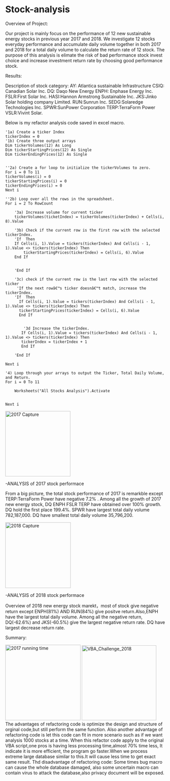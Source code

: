# Stock-analysis


Overview of Project:

Our project is mainly focus on the performance of 12 new sustainable energy stocks in previous year 2017 and 2018. We investigate 12 stocks everyday performance and accumulate daily volume together in both 2017 and 2018 for a total daily volume to calculate the return rate of 12 stock. The purpose of this analysis is elimate the risk of bad performance stock invest choice and increase investment return rate by choosing good performance stock.

Results:

Description of stock category: 
AY: Atlantica sustainable Infrastructure
CSIQ: Canadian Solar Inc.
DQ: Daqo New Energy
ENPH: Enphase Energy Inc.
FSLR:First Solar Inc.
HASI:Hannon Armstrong Sustainable Inc.
JKS:Jinko Solar holding company Limited.
RUN:Sunrun Inc.
SEDG:Solaredge Technologies Inc.
SPWR:SunPower Corporation
TERP:TerraForm Power
VSLR:Vivint Solar.

Below is my refactor analysis code saved in excel macro.

    '1a) Create a ticker Index
    tickerIndex = 0
    '1b) Create three output arrays
    Dim tickerVolumes(12) As Long
    Dim tickerStartingPrices(12) As Single
    Dim tickerEndingPrices(12) As Single

    
    ''2a) Create a for loop to initialize the tickerVolumes to zero.
    For i = 0 To 11
    tickerVolumes(i) = 0
    tickerStartingPrices(i) = 0
    tickerEndingPrices(i) = 0
    Next i
        
    ''2b) Loop over all the rows in the spreadsheet.
    For i = 2 To RowCount
    
        '3a) Increase volume for current ticker
        tickerVolumes(ticketIndex) = tickerVolumes(tickerIndex) + Cells(i, 8).Value
        
        '3b) Check if the current row is the first row with the selected tickerIndex.
        'If  Then
        If Cells(i, 1).Value = tickers(tickerIndex) And Cells(i - 1, 1).Value <> tickers(tickerIndex) Then
            tickerStartingPrices(tickerIndex) = Cells(i, 6).Value
        End If
            
            
        'End If
        
        '3c) check if the current row is the last row with the selected ticker
         'If the next rowâ€™s ticker doesnâ€™t match, increase the tickerIndex.
        'If  Then
          If Cells(i, 1).Value = tickers(tickerIndex) And Cells(i - 1, 1).Value <> tickers(tickerIndex) Then
          tickerStartingPrices(tickerIndex) = Cells(i, 6).Value
          End If
            

            '3d Increase the tickerIndex.
           If Cells(i, 1).Value = tickers(tickerIndex) And Cells(i - 1, 1).Value <> tickers(tickerIndex) Then
           tickerIndex = tickerIndex + 1
           End If
            
        'End If
    
    Next i
    
    '4) Loop through your arrays to output the Ticker, Total Daily Volume, and Return.
    For i = 0 To 11
        
        Worksheets("All Stocks Analysis").Activate
        
        
    Next i
<img width="205" alt="2017 Capture" src="https://user-images.githubusercontent.com/93842672/141657707-5c83ef3d-4061-4b21-8c14-5c0450542acf.PNG">

-ANALYSIS of 2017 stock performace
 
 From a big picture, the total stock performance of 2017 is remarkble except TERP:TerraForm Power have negative 7.2% . Among all the growth of 2017 new energy stock, DQ ENPH FSLR TERP have obtained over 100% growth. DQ hold the first place 199.4%. SPWR have largest total daily volume 782,187,000. DQ have smallest total daily volume 35,796,200.
 
<img width="206" alt="2018 Capture" src="https://user-images.githubusercontent.com/93842672/141657671-b8fae21a-ed95-4365-8e9e-b10c85f4f2c5.PNG">


-ANALYSIS of 2018 stock performace

Overview of 2018 new energy stock marekt，most of stock give negative return except ENPH(81%) AND RUN(84%) give positve return.Also,ENPH have the largest total daily volume.  Among all the negative return, DQ(-62.6%) and JKS(-60.5%) give the largest negative return rate. DQ have largest decrease return rate.


Summary:

<img width="237" alt="2017 running time" src="https://user-images.githubusercontent.com/93842672/141146624-63efdd50-1d2e-4bfe-a5a1-e447cb1ae63d.png">

<img width="235" alt="VBA_Challenge_2018" src="https://user-images.githubusercontent.com/93842672/141385589-4d66f3b9-57dd-4e90-8459-c3b30a6b43f2.PNG">
The advantages of refactoring code is optimize the design and structure of orginal code,but still perform the same function. Also another advantage of refactoring code is let this code can fit in more scenario such as if we want analysis 1000 stocks at a time.
When this refactor code apply to the original VBA script,one pros is having less processing time,almost 70% time less, It indicate it is more efficient, the program go faster.When we process extreme large database similar to this.It will cause less time to get exact same result.
Thd disadvantage of refactoring code:
Some times bug macro can cause the whole database damaged, also some uncertain macro can contain virus to attack the database,also privacy document will be exposed.

